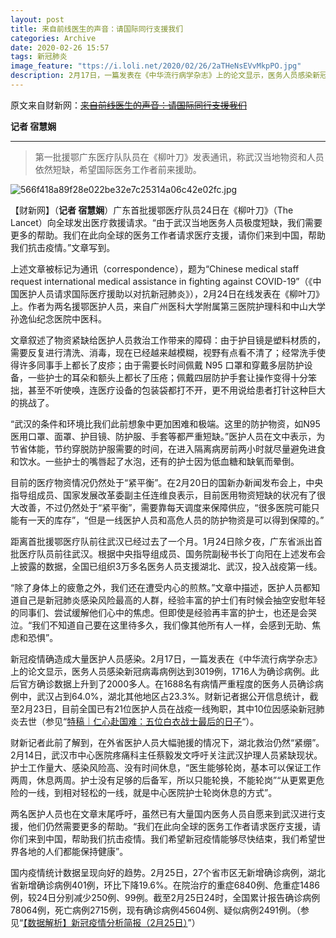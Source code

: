 ```yaml
---
layout: post
title: 来自前线医生的声音：请国际同行支援我们
categories: Archive
date: 2020-02-26 15:57
tags: 新冠肺炎
image_feature: "ttps://i.loli.net/2020/02/26/2aTHeNsEVvMkpPO.jpg"
description: 2月17日，一篇发表在《中华流行病学杂志》上的论文显示，医务人员感染新冠病毒病例达到3019例，1716人为确诊病例。此后官方确诊数据上升到了2000多人。
---
```


原文来自财新网：~~[来自前线医生的声音：请国际同行支援我们](http://www.caixin.com/2020-02-26/101520806.html)~~

**记者 宿慧娴**

---


>  第一批援鄂广东医疗队队员在《柳叶刀》发表通讯，称武汉当地物资和人员依然短缺，希望国际医务工作者前来援助。

![566f418a89f28e022be32e7c25314a06c42e02fc.jpg](https://i.loli.net/2020/02/26/2aTHeNsEVvMkpPO.jpg)

【财新网】（**记者 宿慧娴**）广东首批援鄂医疗队员24日在《柳叶刀》（The Lancet）向全球发出医疗救援请求。“由于武汉当地医务人员极度短缺，我们需要更多的帮助。我们在此向全球的医务工作者请求医疗支援，请你们来到中国，帮助我们抗击疫情。”文章写到。

上述文章被标记为通讯（correspondence），题为“Chinese medical staff request international medical assistance in fighting against COVID-19”（《中国医护人员请求国际医疗援助以对抗新冠肺炎》），2月24日在线发表在《柳叶刀》上。作者为两名援鄂医护人员，来自广州医科大学附属第三医院护理科和中山大学孙逸仙纪念医院中医科。

文章叙述了物资紧缺给医护人员救治工作带来的障碍：由于护目镜是塑料材质的，需要反复进行清洗、消毒，现在已经越来越模糊，视野有点看不清了；经常洗手使得许多同事手上都长了皮疹；由于需要长时间佩戴 N95 口罩和穿戴多层防护设备，一些护士的耳朵和额头上都长了压疮；佩戴四层防护手套让操作变得十分笨拙，甚至不听使唤，连医疗设备的包装袋都打不开，更不用说给患者打针这种巨大的挑战了。

“武汉的条件和环境比我们此前想象中更加困难和极端。这里的防护物资，如N95医用口罩、面罩、护目镜、防护服、手套等都严重短缺。”医护人员在文中表示，为节省体能，节约穿脱防护服需要的时间，在进入隔离病房前两小时就尽量避免进食和饮水。一些护士的嘴唇起了水泡，还有的护士因为低血糖和缺氧而晕倒。

目前的医疗物资情况仍然处于“紧平衡”。在2月20日的国新办新闻发布会上，中央指导组成员、国家发展改革委副主任连维良表示，目前医用物资短缺的状况有了很大改善，不过仍然处于“紧平衡”，需要靠每天调度来保障供应，“很多医院可能只能有一天的库存”，“但是一线医护人员和高危人员的防护物资是可以得到保障的。”

距离首批援鄂医疗队前往武汉已经过去了一个月。1月24日除夕夜，广东省派出首批医疗队员前往武汉。根据中央指导组成员、国务院副秘书长丁向阳在上述发布会上披露的数据，全国已组织3万多名医务人员支援湖北、武汉，投入战疫第一线。

“除了身体上的疲惫之外，我们还在遭受内心的煎熬。”文章中描述，医护人员都知道自己是新冠肺炎感染风险最高的人群，经验丰富的护士们有时候会抽空安慰年轻的同事们、尝试缓解他们心中的焦虑。但即使是经验再丰富的护士，也还是会哭泣。“我们不知道自己要在这里待多久，我们像其他所有人一样，会感到无助、焦虑和恐惧”。

新冠疫情确造成大量医护人员感染。2月17日，一篇发表在《中华流行病学杂志》上的论文显示，医务人员感染新冠病毒病例达到3019例，1716人为确诊病例。此后官方确诊数据上升到了2000多人。在1688名有病情严重程度的医务人员确诊病例中，武汉占到64.0%，湖北其他地区占23.3%。财新记者据公开信息统计，截至2月23日，目前全国已有21位医护人员在战疫一线殉职，其中10位因感染新冠肺炎去世（参见“[特稿｜仁心赴国难：五位白衣战士最后的日子](http://china.caixin.com/2020-02-24/101519796.html)“）。

财新记者此前了解到，在外省医护人员大幅驰援的情况下，湖北救治仍然“紧绷”。2月14日，武汉市中心医院疼痛科主任蔡毅发文呼吁关注武汉护理人员紧缺现状。护士工作量大、感染风险高、没有时间休息，“医生能够轮岗，基本可以保证工作两周，休息两周。护士没有足够的后备军，所以只能轮换，不能轮岗”“从更累更危险的一线，到相对轻松的一线，就是中心医院护士轮岗休息的方式”。

两名医护人员也在文章末尾呼吁，虽然已有大量国内医务人员自愿来到武汉进行支援，他们仍然需要更多的帮助。“我们在此向全球的医务工作者请求医疗支援，请你们来到中国，帮助我们抗击疫情。我们希望新冠疫情能够尽快结束，我们希望世界各地的人们都能保持健康”。

国内疫情统计数据呈现向好的趋势。2月25日，27个省市区无新增确诊病例，湖北省新增确诊病例401例，环比下降19.6%。在院治疗的重症6840例、危重症1486例，较24日分别减少250例、99例。截至2月25日24时，全国累计报告确诊病例78064例，死亡病例2715例，现有确诊病例45604例、疑似病例2491例。（参见“[【数据解析】新冠疫情分析简报（2月25日）](http://database.caixin.com/2020-02-26/101520608.html)”）
